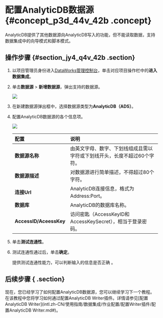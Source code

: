# 配置AnalyticDB数据源 {#concept_p3d_44v_42b .concept}

AnalyticDB提供了其他数据源向AnalyticDB写入的功能，但不能读取数据，支持数据集成中的向导模式和脚本模式。

## 操作步骤 {#section_jy4_q4v_42b .section}

1.  以项目管理员身份进入[DataWorks管理控制台](https://workbench.data.aliyun.com/console)，单击对应项目操作栏中的**进入数据集成**。
2.  单击**数据源** \> **新增数据源**，弹出支持的数据源。

    ![](http://static-aliyun-doc.oss-cn-hangzhou.aliyuncs.com/assets/img/16197/15452719147524_zh-CN.png)

3.  在新建数据源弹出框中，选择数据源类型为**AnalyticDB（ADS）**。
4.  配置AnalyticDB数据源的各个信息项。

    ![](http://static-aliyun-doc.oss-cn-hangzhou.aliyuncs.com/assets/img/16197/15452719147525_zh-CN.png)

    |配置|说明|
    |:-|:-|
    |**数据源名称**|由英文字母、数字、下划线组成且需以字符或下划线开头，长度不超过60个字符。|
    |**数据源描述**|对数据源进行简单描述，不得超过80个字符。|
    |**连接Url**|AnalyticDB连接信息，格式为Address:Port。|
    |**数据库**|AnalyticDB的数据库名称。|
    |**AccessID/AceessKey**|访问密匙（AccessKeyID和AccessKeySecret），相当于登录密码。|

5.  单击**测试连通性**。
6.  测试连通性通过后，单击**确定**。

    提供测试连通性能力，可以判断输入的信息是否正确 。


## 后续步骤 { .section}

现在，您已经学习了如何配置AnalyticDB数据源，您可以继续学习下一个教程。在该教程中您将学习如何通过配置AnalyticDB Writer插件。详情请参见[配置AnalyticDB Writer](intl.zh-CN/使用指南/数据集成/作业配置/配置Writer插件/配置AnalyticDB Writer.md#)。

